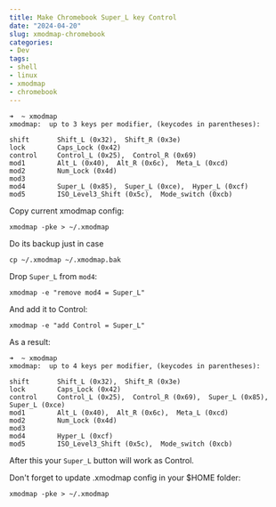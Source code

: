 ```yaml
---
title: Make Chromebook Super_L key Control 
date: "2024-04-20"
slug: xmodmap-chromebook
categories:
- Dev
tags:
- shell
- linux
- xmodmap
- chromebook
---
```


```shell
➜  ~ xmodmap
xmodmap:  up to 3 keys per modifier, (keycodes in parentheses):

shift       Shift_L (0x32),  Shift_R (0x3e)
lock        Caps_Lock (0x42)
control     Control_L (0x25),  Control_R (0x69)
mod1        Alt_L (0x40),  Alt_R (0x6c),  Meta_L (0xcd)
mod2        Num_Lock (0x4d)
mod3
mod4        Super_L (0x85),  Super_L (0xce),  Hyper_L (0xcf)
mod5        ISO_Level3_Shift (0x5c),  Mode_switch (0xcb)
```

Copy current xmodmap config:

```shell
xmodmap -pke > ~/.xmodmap
```

Do its backup just in case

```shell
cp ~/.xmodmap ~/.xmodmap.bak
```

Drop `Super_L` from `mod4`:

```shell
xmodmap -e "remove mod4 = Super_L"
```

And add it to Control:

```shell
xmodmap -e "add Control = Super_L"
```

As a result:

```shell
➜  ~ xmodmap
xmodmap:  up to 4 keys per modifier, (keycodes in parentheses):

shift       Shift_L (0x32),  Shift_R (0x3e)
lock        Caps_Lock (0x42)
control     Control_L (0x25),  Control_R (0x69),  Super_L (0x85),  Super_L (0xce)
mod1        Alt_L (0x40),  Alt_R (0x6c),  Meta_L (0xcd)
mod2        Num_Lock (0x4d)
mod3
mod4        Hyper_L (0xcf)
mod5        ISO_Level3_Shift (0x5c),  Mode_switch (0xcb)
```

After this your `Super_L` button will work as Control.

Don't forget to update .xmodmap config in your $HOME folder:

```shell
xmodmap -pke > ~/.xmodmap
```

